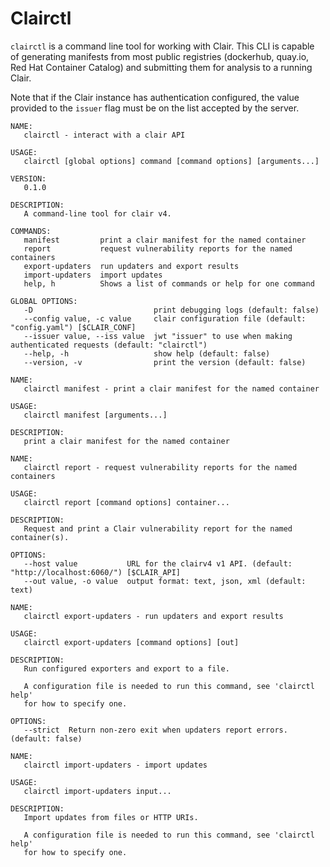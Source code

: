 # Clairctl

`clairctl` is a command line tool for working with Clair.
This CLI is capable of generating manifests from most public registries
(dockerhub, quay.io, Red Hat Container Catalog) and submitting them for
analysis to a running Clair.

Note that if the Clair instance has authentication configured, the value
provided to the `issuer` flag must be on the list accepted by the server.

```
NAME:
   clairctl - interact with a clair API

USAGE:
   clairctl [global options] command [command options] [arguments...]

VERSION:
   0.1.0

DESCRIPTION:
   A command-line tool for clair v4.

COMMANDS:
   manifest         print a clair manifest for the named container
   report           request vulnerability reports for the named containers
   export-updaters  run updaters and export results
   import-updaters  import updates
   help, h          Shows a list of commands or help for one command

GLOBAL OPTIONS:
   -D                           print debugging logs (default: false)
   --config value, -c value     clair configuration file (default: "config.yaml") [$CLAIR_CONF]
   --issuer value, --iss value  jwt "issuer" to use when making authenticated requests (default: "clairctl")
   --help, -h                   show help (default: false)
   --version, -v                print the version (default: false)
```

```
NAME:
   clairctl manifest - print a clair manifest for the named container

USAGE:
   clairctl manifest [arguments...]

DESCRIPTION:
   print a clair manifest for the named container
```

```
NAME:
   clairctl report - request vulnerability reports for the named containers

USAGE:
   clairctl report [command options] container...

DESCRIPTION:
   Request and print a Clair vulnerability report for the named container(s).

OPTIONS:
   --host value           URL for the clairv4 v1 API. (default: "http://localhost:6060/") [$CLAIR_API]
   --out value, -o value  output format: text, json, xml (default: text)
```

```
NAME:
   clairctl export-updaters - run updaters and export results

USAGE:
   clairctl export-updaters [command options] [out]

DESCRIPTION:
   Run configured exporters and export to a file.

   A configuration file is needed to run this command, see 'clairctl help'
   for how to specify one.

OPTIONS:
   --strict  Return non-zero exit when updaters report errors. (default: false)
```

```
NAME:
   clairctl import-updaters - import updates

USAGE:
   clairctl import-updaters input...

DESCRIPTION:
   Import updates from files or HTTP URIs.

   A configuration file is needed to run this command, see 'clairctl help'
   for how to specify one.
```
